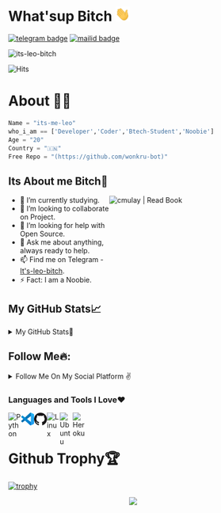

# What'sup Bitch <img src="https://raw.githubusercontent.com/ABSphreak/ABSphreak/master/gifs/Hi.gif" width="30px">
[![telegram badge](https://img.shields.io/badge/WONKRU_HERE-30302f?style=for-the-badge&logo=telegram)](https://t.me/WONKRU_HERE)
[![mailid badge](https://img.shields.io/badge/its_leo_bitch-30302f?style=for-the-badge&logo=gmail)](mailto:meth.lab.bot@gmail.com)
<p align="left"> <img src="https://komarev.com/ghpvc/?username=its-leo-bitch&label=Profile%20Views&color=blue&style=flat-square" alt="its-leo-bitch" /> </p>

![Hits](https://hits.seeyoufarm.com/api/count/incr/badge.svg?url=https://github.com/its-leo-bitch/)

# About 👨‍💻
```python
Name = "its-me-leo"
who_i_am == ['Developer','Coder','Btech-Student','Noobie']
Age = "20"
Country = "🇮🇳"
Free Repo = "(https://github.com/wonkru-bot)"
```

## Its About me Bitch🏅
<img align="right" alt="cmulay | Read Book" src="https://github.com/its-leo-bitch/its-leo-bitch/blob/main/👨‍💻/multi.gif" width="300" height="300" />

- 🔭 I’m currently studying.
- 👬 I’m looking to collaborate on Project.
- 👀 I’m looking for help with Open Source.
- 💬 Ask me about anything, always ready to help.
- 📫 Find me on Telegram - [It's-leo-bitch](https://t.me/WONKRU_HERE).
- ⚡ Fact: I am a Noobie.


## My GitHub Stats📈

<details>
<summary>My GitHub Stats💛</summary>
<br>
    
![Leo Git Stats](https://github-readme-stats.vercel.app/api?username=its-leo-bitch&include_all_commits=true&count_private=true&theme=highcontrast)

[![Top Langs](https://github-readme-stats.vercel.app/api/top-langs/?username=CyberBoyAyush&layout=compact&theme=radical)](https://github.com/CyberBoyAyush)


</details>

    
## Follow Me🔥:

<details>
<summary>Follow Me On My Social Platform ✌️</summary>
<br>
Follow Me On:

<p align="left">
<a href="https://telegram.me/Xequist"><img src="https://img.shields.io/badge/It's%20About%20Me-Xequist-darkblue?style=for-the-badge&logo=telegram"></a>
</p>
<p align="left">
<a href="https://github.com/its-leo-bitch"><img src="https://img.shields.io/badge/GitHub-Follow%20on%20GitHub-inactive.svg?style=for-the-badge&logo=github"></a>
</p>
<p align="left">
<a href="https://instagram.com/leo_parmigiana"><img src="https://img.shields.io/badge/Instagram-leo_parmigiana-magenta?style=for-the-badge&logo=instagram"></a>
</p>

</details>


### Languages and Tools I Love❤️
[<img align="left" alt="Python" width="26px" src="https://upload.wikimedia.org/wikipedia/commons/thumb/c/c3/Python-logo-notext.svg/600px-Python-logo-notext.svg.png" />](https://python.org/)
[<img align="left" alt="Visual Studio Code" width="26px" src="https://raw.githubusercontent.com/github/explore/80688e429a7d4ef2fca1e82350fe8e3517d3494d/topics/visual-studio-code/visual-studio-code.png" />](https://code.visualstudio.com/)
[<img align="left" alt="GitHub" width="26px" src="https://raw.githubusercontent.com/github/explore/78df643247d429f6cc873026c0622819ad797942/topics/github/github.png" />](https://git-scm.com/)
[<img align="left" alt="Linux" width="26px" src="https://www.freepnglogos.com/uploads/linux-png/difference-between-linux-and-window-operating-system-3.png" />](https://www.linux.org/)
[<img align="left" alt="Ubuntu" width="26px" src="https://assets.ubuntu.com/v1/29985a98-ubuntu-logo32.png" />](https://www.ubuntu.com)
[<img align="left" alt="Heroku" width="26px" src="https://www.nicepng.com/png/full/223-2233246_heroku-logo-salesforce-heroku.png" />](https://heroku.com/)

<br />
<br />


# Github Trophy🏆
[![trophy](https://github-profile-trophy.vercel.app/?username=its-leo-bitch&theme=onedark)](https://github.com/its-leo-bitch)

<p align="center">
    <img src="https://img.shields.io/badge/THANKS%20YOU-BITCH%20❤-red?style=for-the-badge&logo=github"/>
</p>

